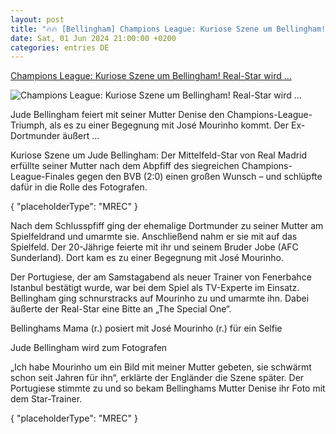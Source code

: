 ```yaml
---
layout: post
title: "🔥🔥 [Bellingham] Champions League: Kuriose Szene um Bellingham! Real-Star wird ..."
date: Sat, 01 Jun 2024 21:00:00 +0200
categories: entries DE
---
```

[Champions League: Kuriose Szene um Bellingham! Real-Star wird ...](https://www.sport1.de/news/fussball/champions-league/2024/06/champions-league-kuriose-szene-um-bellingham-real-star-wird-fur-seine-mutter-zum-fotografen)

![Champions League: Kuriose Szene um Bellingham! Real-Star wird ...](https://reshape.sport1.de/c/t/c0035413-39ea-4047-bb4f-0045ee037560/1200x630)

Jude Bellingham feiert mit seiner Mutter Denise den Champions-League-Triumph, als es zu einer Begegnung mit José Mourinho kommt. Der Ex-Dortmunder äußert ...

Kuriose Szene um Jude Bellingham: Der Mittelfeld-Star von Real Madrid erfüllte seiner Mutter nach dem Abpfiff des siegreichen Champions-League-Finales gegen den BVB (2:0) einen großen Wunsch – und schlüpfte dafür in die Rolle des Fotografen.

{ "placeholderType": "MREC" }

Nach dem Schlusspfiff ging der ehemalige Dortmunder zu seiner Mutter am Spielfeldrand und umarmte sie. Anschließend nahm er sie mit auf das Spielfeld. Der 20-Jährige feierte mit ihr und seinem Bruder Jobe (AFC Sunderland). Dort kam es zu einer Begegnung mit José Mourinho.

Der Portugiese, der am Samstagabend als neuer Trainer von Fenerbahce Istanbul bestätigt wurde, war bei dem Spiel als TV-Experte im Einsatz. Bellingham ging schnurstracks auf Mourinho zu und umarmte ihn. Dabei äußerte der Real-Star eine Bitte an „The Special One“.

Bellinghams Mama (r.) posiert mit José Mourinho (r.) für ein Selfie

Jude Bellingham wird zum Fotografen

„Ich habe Mourinho um ein Bild mit meiner Mutter gebeten, sie schwärmt schon seit Jahren für ihn“, erklärte der Engländer die Szene später. Der Portugiese stimmte zu und so bekam Bellinghams Mutter Denise ihr Foto mit dem Star-Trainer.

{ "placeholderType": "MREC" }

